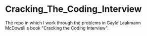 # Cracking_The_Coding_Interview
The repo in which I work through the problems in Gayle Laakmann McDowell's book "Cracking the Coding Interview". 
